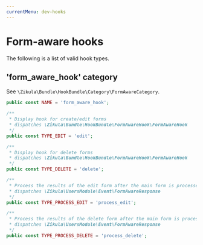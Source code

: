 ```yaml
---
currentMenu: dev-hooks
---
```

# Form-aware hooks

The following is a list of valid hook types.

## 'form_aware_hook' category

See `\Zikula\Bundle\HookBundle\Category\FormAwareCategory`.

```php
public const NAME = 'form_aware_hook';

/**
 * Display hook for create/edit forms
 * dispatches \Zikula\Bundle\HookBundle\FormAwareHook\FormAwareHook
 */
public const TYPE_EDIT = 'edit';

/**
 * Display hook for delete forms
 * dispatches \Zikula\Bundle\HookBundle\FormAwareHook\FormAwareHook
 */
public const TYPE_DELETE = 'delete';

/**
 * Process the results of the edit form after the main form is processed
 * dispatches \Zikula\UsersModule\Event\FormAwareResponse
 */
public const TYPE_PROCESS_EDIT = 'process_edit';

/**
 * Process the results of the delete form after the main form is processed
 * dispatches \Zikula\UsersModule\Event\FormAwareResponse
 */
public const TYPE_PROCESS_DELETE = 'process_delete';
```
